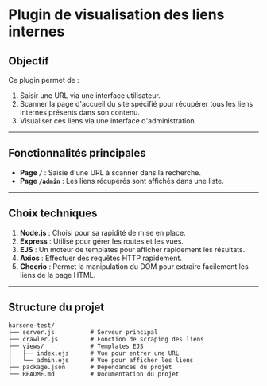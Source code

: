 # Plugin de visualisation des liens internes

## Objectif

Ce plugin permet de :
1. Saisir une URL via une interface utilisateur.
2. Scanner la page d'accueil du site spécifié pour récupérer tous les liens internes présents dans son contenu.
3. Visualiser ces liens via une interface d'administration.

---

## Fonctionnalités principales

- **Page `/`** : Saisie d'une URL à scanner dans la recherche.
- **Page `/admin`** : Les liens récupérés sont affichés dans une liste.

---

## Choix techniques

1. **Node.js** : Choisi pour sa rapidité de mise en place.
2. **Express** : Utilisé pour gérer les routes et les vues.
3. **EJS** : Un moteur de templates pour afficher rapidement les résultats.
4. **Axios** : Effectuer des requêtes HTTP rapidement.
5. **Cheerio** : Permet la manipulation du DOM pour extraire facilement les liens de la page HTML.

---

## Structure du projet

```
harsene-test/
├── server.js          # Serveur principal
├── crawler.js         # Fonction de scraping des liens
├── views/             # Templates EJS
│   ├── index.ejs      # Vue pour entrer une URL
│   └── admin.ejs      # Vue pour afficher les liens
├── package.json       # Dépendances du projet
└── README.md          # Documentation du projet
```
